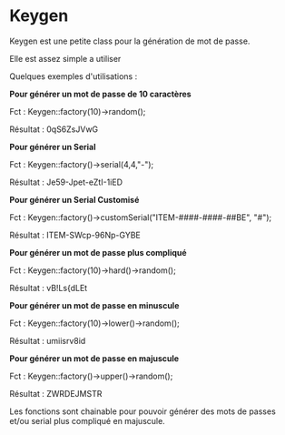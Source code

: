 # Keygen

Keygen est une petite class pour la génération de mot de passe.

Elle est assez simple a utiliser

Quelques exemples d'utilisations :

**Pour générer un mot de passe de 10 caractères**

Fct : Keygen::factory(10)->random();

Résultat : 0qS6ZsJVwG

**Pour générer un Serial**

Fct : Keygen::factory()->serial(4,4,"-");

Résultat : Je59-Jpet-eZtI-1iED

**Pour générer un Serial Customisé**

Fct : Keygen::factory()->customSerial("ITEM-####-####-##BE", "#");

Résultat : ITEM-SWcp-96Np-GYBE

**Pour générer un mot de passe plus compliqué**

Fct : Keygen::factory(10)->hard()->random();

Résultat : vB!Ls{dLEt

**Pour générer un mot de passe en minuscule**

Fct : Keygen::factory(10)->lower()->random();

Résultat : umiisrv8id

**Pour générer un mot de passe en majuscule**

Fct : Keygen::factory()->upper()->random();

Résultat : ZWRDEJMSTR


Les fonctions sont chainable pour pouvoir générer des mots de passes et/ou serial plus compliqué en majuscule.
